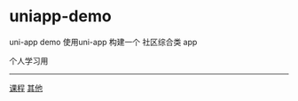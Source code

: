 # uniapp-demo
uni-app demo
使用uni-app 构建一个 社区综合类 app

个人学习用
***
[课程](https://study.163.com/course/introduction.htm?courseId=1209188809#/courseDetail?tab=1)
[其他](https://www.bilibili.com/video/av83114290)
